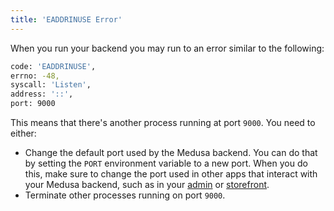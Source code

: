 ```yaml
---
title: 'EADDRINUSE Error'
---
```


When you run your backend you may run to an error similar to the following:

```bash
code: 'EADDRINUSE',
errno: -48,
syscall: 'Listen',
address: '::',
port: 9000
```

This means that there's another process running at port `9000`. You need to either:

- Change the default port used by the Medusa backend. You can do that by setting the `PORT` environment variable to a new port. When you do this, make sure to change the port used in other apps that interact with your Medusa backend, such as in your [admin](../admin/configuration.md#build-command-options) or [storefront](../starters/nextjs-medusa-starter.mdx#changing-medusa-backend-url).
- Terminate other processes running on port `9000`.
